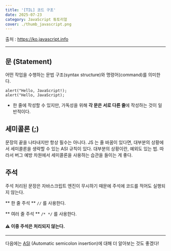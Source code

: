 ```yaml
---
title: '[TIL] 코드 구조'
date: 2025-07-23
category: JavaScript 튜토리얼
cover: ./thumb_javascript.png
---
```


출처 : https://ko.javascript.info

---

## 문 (Statement)

어떤 작업을 수행하는 문법 구조(syntax structure)와 명령어(command)를 의미한다.

```
alert("Hello, JavaScript!);
alert("Hello, JavaScript);
```

- 한 줄에 작성할 수 있지만, 가독성을 위해 **각 문은 서로 다른 줄**에 작성하는 것이 일반적이다.

## 세미콜론 (;)

문장의 끝을 나타내지만 항상 필수는 아니다.
JS 는 줄 바꿈이 있다면, 대부분의 상황에서 세미콜론을 생략할 수 있는 ASI 규칙이 있다.
대부분의 상황이란, 예외도 있는 법. 따라서 버그 예방 차원에서 세미콜론을 사용하는 습관을 들이는 게 좋다.

## 주석

주석 처리된 문장은 자바스크립트 엔진이 무시하기 때문에 주석에 코드를 적어도 실행되지 않는다.

** 한 줄 주석 **
`//` 를 사용한다.

** 여러 줄 주석 **
`/* */` 를 사용한다.

#### ⚠️ 이중 주석은 처리되지 않는다.

---

다음에는 [ASI](https://developer.mozilla.org/en-US/docs/Web/JavaScript/Reference/Lexical_grammar#automatic_semicolon_insertion) (Automatic semicolon insertion)에 대해 더 알아보는 것도 좋겠다!
